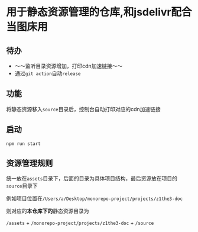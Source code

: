 # 用于静态资源管理的仓库,和jsdelivr配合当图床用

## 待办
* ～～监听目录资源增加，打印cdn加速链接～～
* 通过`git action`自动`release`
## 功能

将静态资源移入`source`目录后，控制台自动打印对应的cdn加速链接

## 启动

`npm run start`

## 资源管理规则

统一放在`assets`目录下，后面的目录为具体项目结构，最后资源放在项目的`source`目录下

例如项目位置在`/Users/a/Desktop/monorepo-project/projects/z1the3-doc`

则对应的**本仓库下的**静态资源目录为

`/assets` + `/monorepo-project/projects/z1the3-doc` + `/source`

